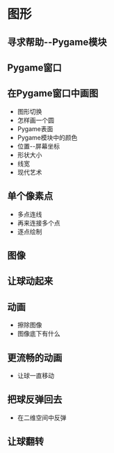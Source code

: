 # 图形
## 寻求帮助--Pygame模块
## Pygame窗口
## 在Pygame窗口中画图
- 图形切换
- 怎样画一个圆
- Pygame表面
- Pygame模块中的颜色
- 位置--屏幕坐标
- 形状大小
- 线宽
- 现代艺术
## 单个像素点
- 多点连线
- 再来连接多个点
- 逐点绘制
## 图像
## 让球动起来
## 动画
- 擦除图像
- 图像底下有什么
## 更流畅的动画
-  让球一直移动
## 把球反弹回去
- 在二维空间中反弹
## 让球翻转
